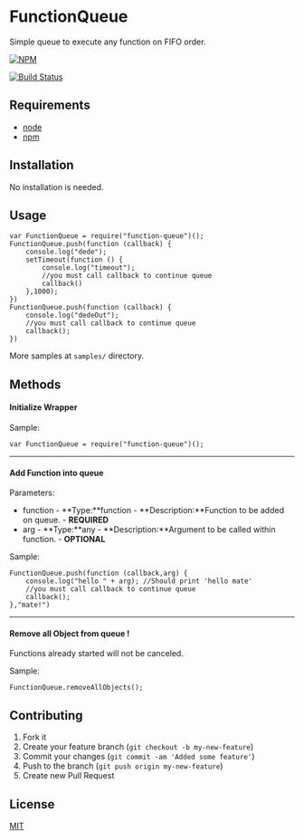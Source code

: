 # FunctionQueue

Simple queue to execute any function on FIFO order.

[![NPM](https://nodei.co/npm/function-queue.png?compact=true)](https://nodei.co/npm/function-queue/)

[![Build Status](https://secure.travis-ci.org/TotenDev/Function-Queue.png?branch=master)](http://travis-ci.org/TotenDev/Function-Queue)

## Requirements

- [node](https://github.com/joyent/node)
- [npm](https://github.com/isaacs/npm)

## Installation

No installation is needed.

## Usage

    var FunctionQueue = require("function-queue")();
    FunctionQueue.push(function (callback) {
	    console.log("dede");
	    setTimeout(function () {
		    console.log("timeout");
		    //you must call callback to continue queue
		    callback()
	    },1000);
    })
    FunctionQueue.push(function (callback) {
	    console.log("dedeOut");
	    //you must call callback to continue queue
	    callback();
    })

More samples at `samples/` directory.

## Methods

#### Initialize Wrapper

Sample:

    var FunctionQueue = require("function-queue")();
---
#### Add Function into queue

Parameters:
- function - **Type:**function - **Description:**Function to be added on queue. - **REQUIRED**
- arg - **Type:**any - **Description:**Argument to be called within function. - **OPTIONAL**

Sample:

    FunctionQueue.push(function (callback,arg) {
	    console.log("hello " + arg); //Should print 'hello mate'
	    //you must call callback to continue queue
	    callback();
    },"mate!")
---
#### Remove all Object from queue !
Functions already started will not be canceled.

Sample:

    FunctionQueue.removeAllObjects();

## Contributing

1. Fork it
2. Create your feature branch (`git checkout -b my-new-feature`)
3. Commit your changes (`git commit -am 'Added some feature'`)
4. Push to the branch (`git push origin my-new-feature`)
5. Create new Pull Request

## License

[MIT](Function-Queue/raw/master/LICENSE)
